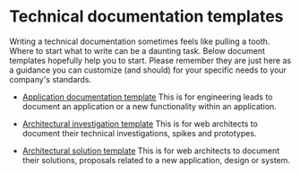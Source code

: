# Technical documentation templates

Writing a technical documentation sometimes feels like pulling a tooth. Where to start what to write can be a daunting
task. Below document templates hopefully help you to start. Please remember they are just here as a guidance you can 
customize (and should) for your specific needs to your company's standards.

- [Application documentation template](./templates/application-documentation-template.md) This is for engineering leads to document an application or a new functionality within an application. 

- [Architectural investigation template](./templates/architectural-investigation-template.md) This is for web architects to document their technical investigations, 
spikes and prototypes.

- [Architectural solution template](./templates/architectural-solution-template.md) This is for web architects to document their solutions, proposals related to a 
new application, design or system.

